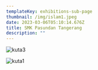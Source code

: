 ```yaml
---
templateKey: exhibitions-sub-page
thumbnail: /img/islam1.jpeg
date: 2023-03-06T05:10:14.676Z
title: SMK Pasundan Tangerang
description: ""
---
```

![kuta3](/img/islam2.jpeg)

![kuta1](/img/islam3.jpeg)


